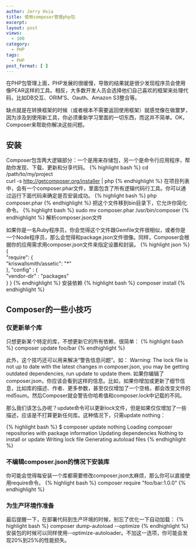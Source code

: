 ```yaml
---
author: Jerry Hsia
title: 使用composer管理php包
excerpt:
layout: post
views:
  - 100
category:
  - PHP
tags:
  - PHP
post_format: [ ]
---
```

在PHP包管理上面，PHP发展的很缓慢，导致的结果就是很少发现程序员会使用像PEAR这样的工具。相反，大多数开发人员会选择他们自己喜欢的框架来处理代码，比如DB交互、ORIM'S、Oauth、Amazon S3整合等。

缺点就是在转换框架的时候（或者根本不需要返回使用框架）就感觉像在做噩梦，因为涉及到使用新工具，你必须重新学习里面的一切东西，而这并不简单。OK，Composer来帮助你解决这些问题。

## 安装

Composer包含两大逻辑部分：一个是用来存储包，另一个是命令行应用程序，帮助你发现、下载、更新和分享代码。
{% highlight bash %}
cd /path/to/my/project  
curl -s http://getcomposer.org/installer | php
{% endhighlight %}
在项目列表中，会有一个composer.phar文件，里面包含了所有逻辑代码行工具。你可以通过运行下面代码来确定是否安装成功。
{% highlight bash %}
php composer.phar
{% endhighlight %}
把这个文件移到bin目录下，它允许你简化命令。
{% highlight bash %}
sudo mv composer.phar /usr/bin/composer
{% endhighlight %}
解析composer.json文件

如果你是一名Ruby程序员，你会觉得这个文件跟Gemfile文件很相似，或者你是一个Node程序员，那么会觉得和package.json文件很像。同样，Composer会根据你的应用需求用composer.json文件来指定设置和封装。
{% highlight json %}
{  
    "require": {  
        "kriswallsmith/assetic": "*"  
    },
    "config" : {  
        "vendor-dir" : "packages"  
    } 
}
{% endhighlight %}
安装依赖
{% highlight bash %}
composer install
{% endhighlight %}

## Composer的一些小技巧

### 仅更新单个库

只想更新某个特定的库，不想更新它的所有依赖，很简单：
{% highlight bash %}
composer update foo/bar
{% endhighlight %}

此外，这个技巧还可以用来解决“警告信息问题”。如：
Warning: The lock file is not up to date with the latest changes in composer.json, you may be getting outdated dependencies, run update to update them.
如果你编辑了composer.json，你应该会看到这样的信息。比如，如果你增加或更新了细节信息，比如库的描述、作者、更多参数，甚至仅仅增加了一个空格，都会改变文件的md5sum。然后Composer就会警告你哈希值和composer.lock中记载的不同。

那么我们该怎么办呢？update命令可以更新lock文件，但是如果仅仅增加了一些描述，应该是不打算更新任何库。这种情况下，只需update nothing：

{% highlight bash %}
$ composer update nothing
Loading composer repositories with package information
Updating dependencies
Nothing to install or update
Writing lock file
Generating autoload files
{% endhighlight %}

### 不编辑composer.json的情况下安装库

你可能会觉得每安装一个库都需要修改composer.json太麻烦，那么你可以直接使用require命令。
{% highlight bash %}
composer require "foo/bar:1.0.0"
{% endhighlight %}

### 为生产环境作准备

最后提醒一下，在部署代码到生产环境的时候，别忘了优化一下自动加载：
{% highlight bash %}
composer dump-autoload --optimize
{% endhighlight %}
安装包的时候可以同样使用--optimize-autoloader。不加这一选项，你可能会发现20%到25%的性能损失。

